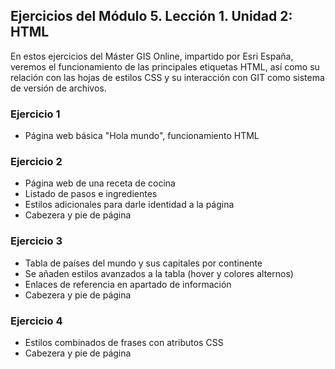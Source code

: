 ## Ejercicios del Módulo 5. Lección 1. Unidad 2: HTML

En estos ejercicios del Máster GIS Online, impartido por Esri España, veremos el funcionamiento de las principales etiquetas HTML, así como su relación con las hojas de estilos CSS y su interacción con GIT como sistema de versión de archivos.

### Ejercicio 1

- Página web básica "Hola mundo", funcionamiento HTML

### Ejercicio 2

- Página web de una receta de cocina
- Listado de pasos e ingredientes
- Estilos adicionales para darle identidad a la página
- Cabezera y pie de página

### Ejercicio 3

- Tabla de países del mundo y sus capitales por continente
- Se añaden estilos avanzados a la tabla (hover y colores alternos)
- Enlaces de referencia en apartado de información
- Cabezera y pie de página

### Ejercicio 4

- Estilos combinados de frases con atributos CSS
- Cabezera y pie de página
